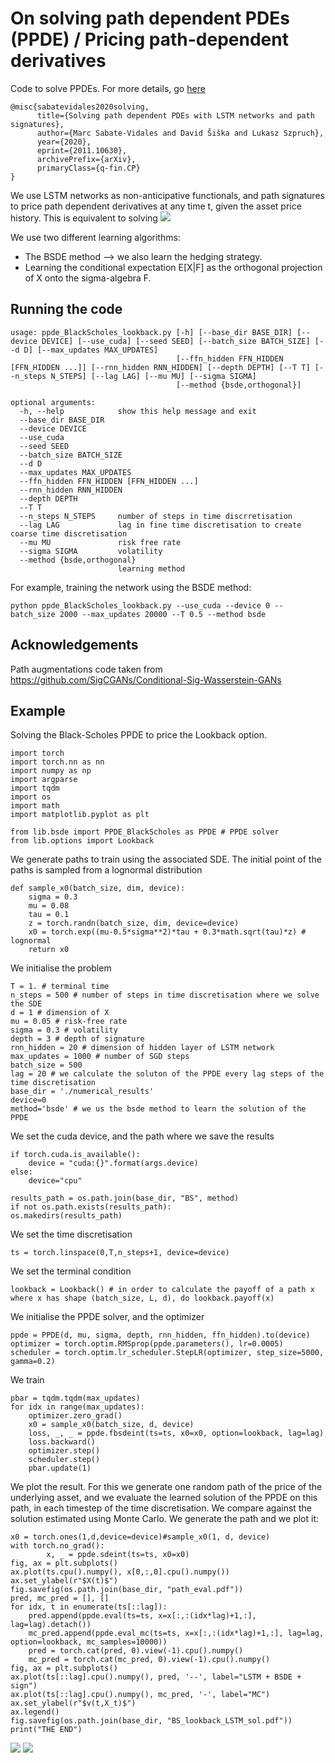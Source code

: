 # On solving path dependent PDEs (PPDE) / Pricing path-dependent derivatives
Code to solve PPDEs. For more details, go [here](https://arxiv.org/abs/2011.10630)
    
    @misc{sabatevidales2020solving,
          title={Solving path dependent PDEs with LSTM networks and path signatures}, 
          author={Marc Sabate-Vidales and David Šiška and Lukasz Szpruch},
          year={2020},
          eprint={2011.10630},
          archivePrefix={arXiv},
          primaryClass={q-fin.CP}
    }


We use LSTM networks as non-anticipative functionals, and path signatures to price path dependent derivatives at any time t, given the asset price history.
This is equivalent to solving
![](/images_readme/ppde.png)

We use two different learning algorithms:
- The BSDE method --> we also learn the hedging strategy.
- Learning the conditional expectation E[X|F] as the orthogonal projection of X onto the sigma-algebra F. 

## Running the code

```
usage: ppde_BlackScholes_lookback.py [-h] [--base_dir BASE_DIR] [--device DEVICE] [--use_cuda] [--seed SEED] [--batch_size BATCH_SIZE] [--d D] [--max_updates MAX_UPDATES]
                                     [--ffn_hidden FFN_HIDDEN [FFN_HIDDEN ...]] [--rnn_hidden RNN_HIDDEN] [--depth DEPTH] [--T T] [--n_steps N_STEPS] [--lag LAG] [--mu MU] [--sigma SIGMA]
                                     [--method {bsde,orthogonal}]

optional arguments:
  -h, --help            show this help message and exit
  --base_dir BASE_DIR
  --device DEVICE
  --use_cuda
  --seed SEED
  --batch_size BATCH_SIZE
  --d D
  --max_updates MAX_UPDATES
  --ffn_hidden FFN_HIDDEN [FFN_HIDDEN ...]
  --rnn_hidden RNN_HIDDEN
  --depth DEPTH
  --T T
  --n_steps N_STEPS     number of steps in time discrretisation
  --lag LAG             lag in fine time discretisation to create coarse time discretisation
  --mu MU               risk free rate
  --sigma SIGMA         volatility
  --method {bsde,orthogonal}
                        learning method
```

For example, training the network using the BSDE method:
```
python ppde_BlackScholes_lookback.py --use_cuda --device 0 --batch_size 2000 --max_updates 20000 --T 0.5 --method bsde
```

## Acknowledgements
Path augmentations code taken from https://github.com/SigCGANs/Conditional-Sig-Wasserstein-GANs


## Example
Solving the Black-Scholes PPDE to price the Lookback option.
```
import torch
import torch.nn as nn
import numpy as np
import argparse
import tqdm
import os
import math
import matplotlib.pyplot as plt

from lib.bsde import PPDE_BlackScholes as PPDE # PPDE solver
from lib.options import Lookback
```
We generate paths to train using the associated SDE. The initial point of the paths is sampled from a lognormal distribution
```
def sample_x0(batch_size, dim, device):
    sigma = 0.3
    mu = 0.08
    tau = 0.1
    z = torch.randn(batch_size, dim, device=device)
    x0 = torch.exp((mu-0.5*sigma**2)*tau + 0.3*math.sqrt(tau)*z) # lognormal
    return x0
```
We initialise the problem
```
T = 1. # terminal time
n_steps = 500 # number of steps in time discretisation where we solve the SDE
d = 1 # dimension of X
mu = 0.05 # risk-free rate
sigma = 0.3 # volatility 
depth = 3 # depth of signature
rnn_hidden = 20 # dimension of hidden layer of LSTM network
max_updates = 1000 # number of SGD steps
batch_size = 500
lag = 20 # we calculate the soluton of the PPDE every lag steps of the time discretisation
base_dir = './numerical_results'
device=0
method='bsde' # we us the bsde method to learn the solution of the PPDE
```
We set the cuda device, and the path where we save the results
```
if torch.cuda.is_available():
    device = "cuda:{}".format(args.device)
else:
    device="cpu"

results_path = os.path.join(base_dir, "BS", method)
if not os.path.exists(results_path):
os.makedirs(results_path)
```
We set the time discretisation
```
ts = torch.linspace(0,T,n_steps+1, device=device)  
```
We set the terminal condition
```
lookback = Lookback() # in order to calculate the payoff of a path x where x has shape (batch_size, L, d), do lookback.payoff(x)
```
We initialise the PPDE solver, and the optimizer
```
ppde = PPDE(d, mu, sigma, depth, rnn_hidden, ffn_hidden).to(device)
optimizer = torch.optim.RMSprop(ppde.parameters(), lr=0.0005)
scheduler = torch.optim.lr_scheduler.StepLR(optimizer, step_size=5000, gamma=0.2)
```
We train
```
pbar = tqdm.tqdm(max_updates)
for idx in range(max_updates):
    optimizer.zero_grad()
    x0 = sample_x0(batch_size, d, device)
    loss, _, _ = ppde.fbsdeint(ts=ts, x0=x0, option=lookback, lag=lag)
    loss.backward()
    optimizer.step()
    scheduler.step()
    pbar.update(1)
```
We plot the result. For this we generate one random path of the price of the underlying asset, and we evaluate the learned solution of the PPDE on this path, in each timestep of the time discretisation. We compare against the solution estimated using Monte Carlo. 
We generate the path and we plot it:
```
x0 = torch.ones(1,d,device=device)#sample_x0(1, d, device)
with torch.no_grad():
        x, _ = ppde.sdeint(ts=ts, x0=x0)
fig, ax = plt.subplots()
ax.plot(ts.cpu().numpy(), x[0,:,0].cpu().numpy())
ax.set_ylabel(r"$X(t)$")
fig.savefig(os.path.join(base_dir, "path_eval.pdf"))
pred, mc_pred = [], []
for idx, t in enumerate(ts[::lag]):
    pred.append(ppde.eval(ts=ts, x=x[:,:(idx*lag)+1,:], lag=lag).detach())
    mc_pred.append(ppde.eval_mc(ts=ts, x=x[:,:(idx*lag)+1,:], lag=lag, option=lookback, mc_samples=10000))
    pred = torch.cat(pred, 0).view(-1).cpu().numpy()
    mc_pred = torch.cat(mc_pred, 0).view(-1).cpu().numpy()
fig, ax = plt.subplots()
ax.plot(ts[::lag].cpu().numpy(), pred, '--', label="LSTM + BSDE + sign")
ax.plot(ts[::lag].cpu().numpy(), mc_pred, '-', label="MC")
ax.set_ylabel(r"$v(t,X_t)$")
ax.legend()
fig.savefig(os.path.join(base_dir, "BS_lookback_LSTM_sol.pdf"))
print("THE END")

```
![](/images_readme/path_eval.png)
![](/images_readme/Bs_lookback_LSTM_sol.png)
